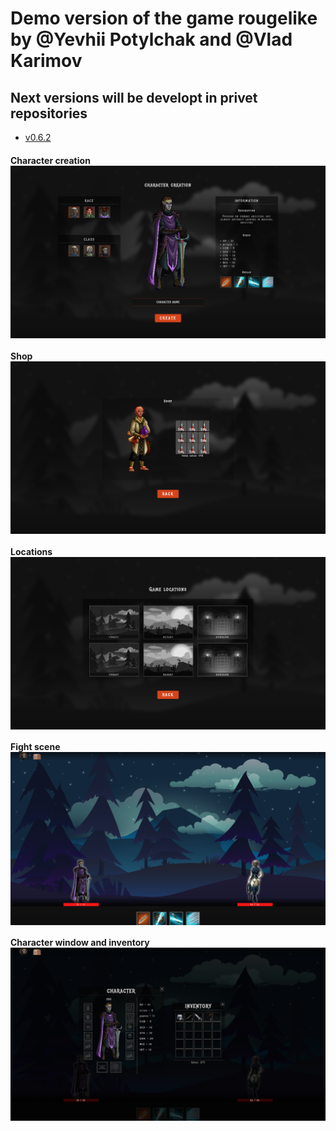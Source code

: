 # Demo version of the game rougelike by @Yevhii Potylchak and @Vlad Karimov

## Next versions will be developt in privet repositories 
- <a href="https://roguelike-v0-6-2.netlify.app/" target="_blank">v0.6.2</a>

<h4>Character creation <img align="center" src="/src/assets/img/presentation/characterCreation.png"></h4>
<h4>Shop <img align="center" src="/src/assets/img/presentation/shop.png"></h4>
<h4>Locations <img align="center" src="/src/assets/img/presentation/selectLocations.png"></h4>
<h4>Fight scene <img align="center" src="/src/assets/img/presentation/fight.png"></h4>
<h4>Character window and inventory <img align="center" src="/src/assets/img/presentation/windowAndInventory.png"></h4>
